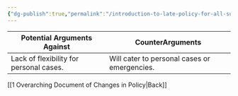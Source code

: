 ```yaml
---
{"dg-publish":true,"permalink":"/introduction-to-late-policy-for-all-submissions/"}
---
```




| Potential Arguments Against             | CounterArguments                             |
| --------------------------------------- | -------------------------------------------- |
| Lack of flexibility for personal cases. | Will cater to personal cases or emergencies. |

[[1 Overarching Document of Changes in Policy\|Back]]
